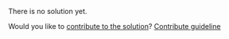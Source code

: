 
There is no solution yet.

Would you like to [contribute to the solution](https://github.com/BFEdev/BFE.dev-solutions/blob/main/quiz/parseint_en.md)? [Contribute guideline](https://github.com/BFEdev/BFE.dev-solutions#how-to-contribute)
